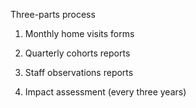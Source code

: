 Three-parts process

1. Monthly home visits forms

2. Quarterly cohorts reports

3. Staff observations reports

4. Impact assessment (every three years)